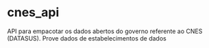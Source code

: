 # cnes_api
API para empacotar os dados abertos do governo referente ao CNES (DATASUS). Prove dados de estabelecimentos de dados
